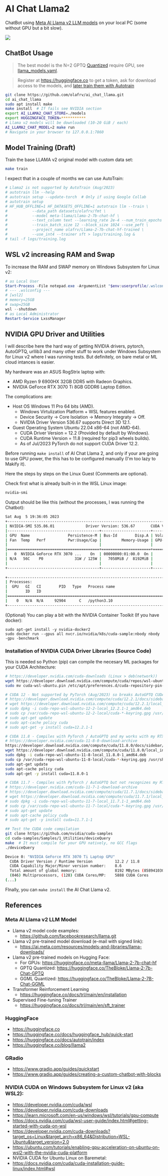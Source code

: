 # AI Chat Llama2

ChatBot using [Meta AI Llama v2 LLM models](https://ai.meta.com/llama/) 
on your local PC (some without GPU but a bit slow).

<a href="ai_chat_llama2.png"><img src="ai_chat_llama2.png"></a> 

## ChatBot Usage

> The best model is the N=2 GPTQ [Quantized](https://huggingface.co/docs/optimum/concept_guides/quantization) require GPU, see [llama_models.yaml](llama_models.yaml).

> Register at https://huggingface.co to get a token, ask for download access to the models, and [later train them with Autotrain](https://huggingface.co/docs/autotrain/index)

```bash
git clone https://github.com/olafrv/ai_chat_llama.git
cd ai_chat_llama
sudo apt install make
make install  # If fails see NVIDIA section
export AI_LLAMA2_CHAT_STORE=./models
export HUGGINGFACE_TOKEN=***********
# Llama v2 models will be downloaded (10-20 GiB / each)
AI_LLAMA2_CHAT_MODEL=2 make run   
# Navigate in your browser to 127.0.0.1:7860
```

## Model Training (Draft)

Train the base LLAMA v2 original model with custom data set:

```bash
make train
```

I expect that in a couple of months we can use AutoTrain:
```bash
# Llama2 is not supported by AutoTrain (Aug/2023)
# autotrain llm --help
# autotrain setup --update-torch  # Only if using Google Collab
# autotrain setup
# HF_HUB_OFFLINE=1 HF_DATASETS_OFFLINE=1 autotrain llm --train \
#			--data_path datasets/olafrv/fmt \
#			--model meta-llama/Llama-2-7b-chat-hf \
#			--text_column text --learning_rate 2e-4 --num_train_epochs 3 \
#			--train_batch_size 12 --block_size 1024 --use_peft \
#			--project_name olafrv/Llama-2-7b-chat-hf-trained \
#			--use_int4 --trainer sft > logs/training.log &
# tail -f logs/training.log
```

## WSL v2 increasing RAM and Swap

To increase the RAM and SWAP memory on Windows Subsystem for Linux v2:
```powershell
# as Local User
Start-Process -File notepad.exe -ArgumentList "$env:userprofile/.wslconfig"
# --- .wslconfig ---
# [wsl2]
# memory=25GB
# swap=25GB
wsl --shutdown
# as Local Administrator
Restart-Service LxssManager
```

## NVIDIA GPU Driver and Utilities

I will describe here the hard way of getting NVIDIA drivers,
pytorch, AutoGPTQ, urllib3 and many other stuff to work under
Windows Subsystem for Linux v2 where I was running tests.
But definitely, on bare metal or ML cloud intances is easier.

My hardware was an ASUS RogStrix laptop with:

* AMD Ryzen 9 6900HX 32GB DDR5 with Radeon Graphics.
* NVIDIA GeForce RTX 3070 Ti 8GB GDDR6 Laptop Edition. 

The complications are:

* Host OS Windows 11 Pro 64 bits (AMD).
  * Windows Virtulization Platform + WSL features enabled.
  * Device Security -> Core Isolation -> Memory Integraty -> Off.
  * NVIDIA Driver Version 536.67 supports Direct 3D 12.1.
* Guest Operating System Ubuntu 22.04 x86-64 (not AMD-64).
  * CUDA Driver Version = 12.2 (Provided by default by Windows).
  * CUDA Runtime Version = 11.8 (required for pip3 wheels builds).
  * As of Jul/2023 PyTorch do not support CUDA Driver 12.2.

Before running `make install` of AI Chat Llama 2, and only 
if your are going to use GPU power, the this has to be
configured manually (I'm too lazy to Makify it).

Here the steps by steps on the Linux Guest (Comments are optional).

Check first what is already built-in in the WSL Linux image:

```bash
nvidia-smi
```

Output should be like this (without the processes, I was running the Chatbot):
```bash
Sat Aug  5 19:36:05 2023       
+---------------------------------------------------------------------------------------+
| NVIDIA-SMI 535.86.01              Driver Version: 536.67       CUDA Version: 12.2     |
|-----------------------------------------+----------------------+----------------------+
| GPU  Name                 Persistence-M | Bus-Id        Disp.A | Volatile Uncorr. ECC |
| Fan  Temp   Perf          Pwr:Usage/Cap |         Memory-Usage | GPU-Util  Compute M. |
|                                         |                      |               MIG M. |
|=========================================+======================+======================|
|   0  NVIDIA GeForce RTX 3070 ...    On  | 00000000:01:00.0  On |                  N/A |
| N/A   56C    P0              31W / 125W |   7058MiB /  8192MiB |      5%      Default |
|                                         |                      |                  N/A |
+-----------------------------------------+----------------------+----------------------+
                                                                                         
+---------------------------------------------------------------------------------------+
| Processes:                                                                            |
|  GPU   GI   CI        PID   Type   Process name                            GPU Memory |
|        ID   ID                                                             Usage      |
|=======================================================================================|
|    0   N/A  N/A     92904      C   /python3.10                               N/A      |
+---------------------------------------------------------------------------------------+
```

(Optional) You can play a bit with the NVIDIA Container Toolkit (If you have docker):
```
sudo apt-get install -y nvidia-docker2
sudo docker run --gpus all nvcr.io/nvidia/k8s/cuda-sample:nbody nbody -gpu -benchmark
```

### Installation of NVIDIA CUDA Driver Libraries (Source Code)

This is needed so Python (pip) can compile the necesary ML packages for your CUDA Architecture:

```bash
# https://developer.nvidia.com/cuda-downloads (Linux > deb(network))
wget https://developer.download.nvidia.com/compute/cuda/repos/wsl-ubuntu/x86_64/cuda-wsl-ubuntu.pin
sudo mv cuda-wsl-ubuntu.pin /etc/apt/preferences.d/cuda-repository-pin-600
```

```bash
# CUDA 12 - Not supported by PyTorch (Aug/2023) so breaks AutoGPTQ CUDA extensions compilation.
# https://developer.download.nvidia.com/compute/cuda/12.2.1/docs/sidebar/md5sum.txt
# wget https://developer.download.nvidia.com/compute/cuda/12.2.1/local_installers/cuda-repo-wsl-ubuntu-12-2-local_12.2.1-1_amd64.deb
# sudo dpkg -i cuda-repo-wsl-ubuntu-12-2-local_12.2.1-1_amd64.deb
# sudo cp /var/cuda-repo-wsl-ubuntu-12-2-local/cuda-*-keyring.gpg /usr/share/keyrings/
# sudo apt-get update
# sudo apt-cache policy cuda
# sudo apt-get -y install cuda=12.2.1-1
```

```bash
# CUDA 11.8 - Compiles with PyTorch / AutoGPTQ and my works with my RTX 3070.
# https://developer.nvidia.com/cuda-11-8-0-download-archive
https://developer.download.nvidia.com/compute/cuda/11.8.0/docs/sidebar/md5sum.txt
wget https://developer.download.nvidia.com/compute/cuda/11.8.0/local_installers/cuda-repo-wsl-ubuntu-11-8-local_11.8.0-1_amd64.deb
sudo dpkg -i cuda-repo-wsl-ubuntu-11-8-local_11.8.0-1_amd64.deb
sudo cp /var/cuda-repo-wsl-ubuntu-11-8-local/cuda-*-keyring.gpg /usr/share/keyrings/
sudo apt-get update
sudo apt-cache policy cuda
sudo apt-get -y install cuda=11.8.0-1
```

```bash
# CUDA 11.7 - Compiles with PyTorch / AutoGPTQ but not recognizes my RTX 3070.
# https://developer.nvidia.com/cuda-11-7-1-download-archive
# https://developer.download.nvidia.com/compute/cuda/11.7.1/docs/sidebar/md5sum.txt
# wget https://developer.download.nvidia.com/compute/cuda/11.7.1/local_installers/cuda-repo-wsl-ubuntu-11-7-local_11.7.1-1_amd64.deb
# sudo dpkg -i cuda-repo-wsl-ubuntu-11-7-local_11.7.1-1_amd64.deb
# sudo cp /var/cuda-repo-wsl-ubuntu-11-7-local/cuda-*-keyring.gpg /usr/share/keyrings/
# sudo apt-get update
# sudo apt-cache policy cuda
# sudo apt-get -y install cuda=11.7.1-1
```

```bash
## Test the CUDA code compilation
git clone https://github.com/nvidia/cuda-samples
cd cuda-samples/Samples/1_Utilities/deviceQuery
make  # It must compile for your GPU natively, no GCC flags
./deviceQuery

Device 0: "NVIDIA GeForce RTX 3070 Ti Laptop GPU"
  CUDA Driver Version / Runtime Version          12.2 / 11.8
  CUDA Capability Major/Minor version number:    8.6
  Total amount of global memory:                 8192 MBytes (8589410304 bytes)
  (046) Multiprocessors, (128) CUDA Cores/MP:    5888 CUDA Cores
(...)
```

FInally, you can `make install` the AI Chat Llama v2.

## References

### Meta AI Llama v2 LLM Model

* Llama v2 model code examples: 
  * https://github.com/facebookresearch/llama.git
* Llama v2 pre-trained model download (e-mail with signed link):
  * https://ai.meta.com/resources/models-and-libraries/llama-downloads/
* Llama v2 pre-trained models on Hugging Face: 
  * For GPUs: https://huggingface.co/meta-llama/Llama-2-7b-chat-hf
  * GPTQ Quantized: https://huggingface.co/TheBloke/Llama-2-7b-Chat-GPTQ
  * GGML Quantized: https://huggingface.co/TheBloke/Llama-2-7B-Chat-GGML
* Transformer Reinforcement Learning
  * https://huggingface.co/docs/trl/main/en/installation
* Supervised Fine-tuning Trainer
  * https://huggingface.co/docs/trl/main/en/sft_trainer

### HuggingFace

* https://huggingface.co
* https://huggingface.co/docs/huggingface_hub/quick-start
* https://huggingface.co/docs/autotrain/index
* https://huggingface.co/blog/llama2

### GRadio
* https://www.gradio.app/guides/quickstart
* https://www.gradio.app/guides/creating-a-custom-chatbot-with-blocks

### NVIDIA CUDA on Windows Subsystem for Linux v2 (aka WSL2):

* https://developer.nvidia.com/cuda/wsl
* https://developer.nvidia.com/cuda-downloads
* https://learn.microsoft.com/en-us/windows/wsl/tutorials/gpu-compute
* https://docs.nvidia.com/cuda/wsl-user-guide/index.html#getting-started-with-cuda-on-wsl
* https://developer.nvidia.com/cuda-downloads?target_os=Linux&target_arch=x86_64&Distribution=WSL-Ubuntu&target_version=2.0
* https://ubuntu.com/tutorials/enabling-gpu-acceleration-on-ubuntu-on-wsl2-with-the-nvidia-cuda-platform
* NVIDIA CUDA for Ubuntu Linux on Baremetal:
* https://docs.nvidia.com/cuda/cuda-installation-guide-linux/index.html#wsl
